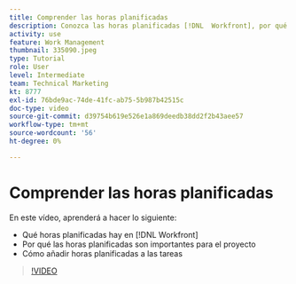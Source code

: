 ```yaml
---
title: Comprender las horas planificadas
description: Conozca las horas planificadas [!DNL  Workfront], por qué las horas planificadas son importantes para el proyecto y cómo añadir horas planificadas a las tareas.
activity: use
feature: Work Management
thumbnail: 335090.jpeg
type: Tutorial
role: User
level: Intermediate
team: Technical Marketing
kt: 8777
exl-id: 76bde9ac-74de-41fc-ab75-5b987b42515c
doc-type: video
source-git-commit: d39754b619e526e1a869deedb38dd2f2b43aee57
workflow-type: tm+mt
source-wordcount: '56'
ht-degree: 0%

---
```


# Comprender las horas planificadas

En este vídeo, aprenderá a hacer lo siguiente:

* Qué horas planificadas hay en [!DNL  Workfront]
* Por qué las horas planificadas son importantes para el proyecto
* Cómo añadir horas planificadas a las tareas

>[!VIDEO](https://video.tv.adobe.com/v/335090/?quality=12)


<!---
learn more urls:
Overview of task duration and duration type
Planned hours overview
--->

